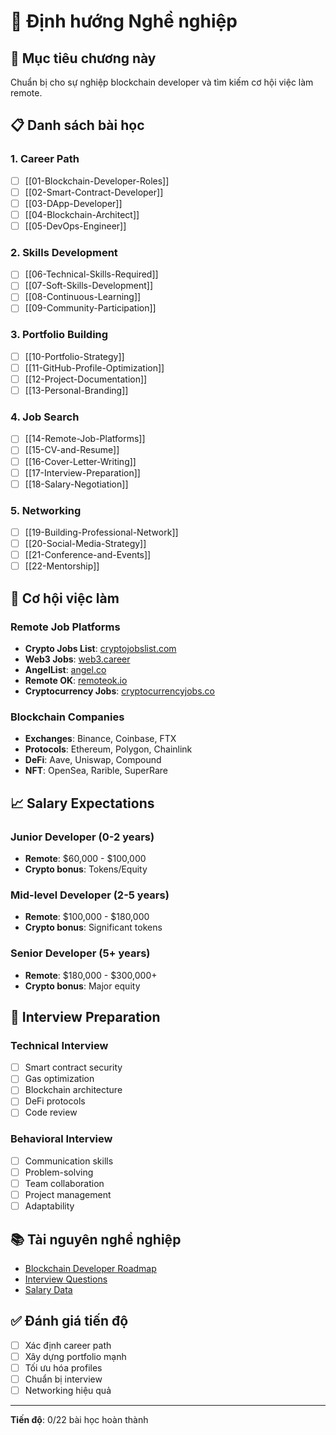 # 🚀 Định hướng Nghề nghiệp

## 🎯 Mục tiêu chương này

Chuẩn bị cho sự nghiệp blockchain developer và tìm kiếm cơ hội việc làm remote.

## 📋 Danh sách bài học

### 1. Career Path
- [ ] [[01-Blockchain-Developer-Roles]]
- [ ] [[02-Smart-Contract-Developer]]
- [ ] [[03-DApp-Developer]]
- [ ] [[04-Blockchain-Architect]]
- [ ] [[05-DevOps-Engineer]]

### 2. Skills Development
- [ ] [[06-Technical-Skills-Required]]
- [ ] [[07-Soft-Skills-Development]]
- [ ] [[08-Continuous-Learning]]
- [ ] [[09-Community-Participation]]

### 3. Portfolio Building
- [ ] [[10-Portfolio-Strategy]]
- [ ] [[11-GitHub-Profile-Optimization]]
- [ ] [[12-Project-Documentation]]
- [ ] [[13-Personal-Branding]]

### 4. Job Search
- [ ] [[14-Remote-Job-Platforms]]
- [ ] [[15-CV-and-Resume]]
- [ ] [[16-Cover-Letter-Writing]]
- [ ] [[17-Interview-Preparation]]
- [ ] [[18-Salary-Negotiation]]

### 5. Networking
- [ ] [[19-Building-Professional-Network]]
- [ ] [[20-Social-Media-Strategy]]
- [ ] [[21-Conference-and-Events]]
- [ ] [[22-Mentorship]]

## 💼 Cơ hội việc làm

### Remote Job Platforms
- **Crypto Jobs List**: [cryptojobslist.com](https://cryptojobslist.com/)
- **Web3 Jobs**: [web3.career](https://web3.career/)
- **AngelList**: [angel.co](https://angel.co/)
- **Remote OK**: [remoteok.io](https://remoteok.io/)
- **Cryptocurrency Jobs**: [cryptocurrencyjobs.co](https://cryptocurrencyjobs.co/)

### Blockchain Companies
- **Exchanges**: Binance, Coinbase, FTX
- **Protocols**: Ethereum, Polygon, Chainlink
- **DeFi**: Aave, Uniswap, Compound
- **NFT**: OpenSea, Rarible, SuperRare

## 📈 Salary Expectations

### Junior Developer (0-2 years)
- **Remote**: $60,000 - $100,000
- **Crypto bonus**: Tokens/Equity

### Mid-level Developer (2-5 years)
- **Remote**: $100,000 - $180,000
- **Crypto bonus**: Significant tokens

### Senior Developer (5+ years)
- **Remote**: $180,000 - $300,000+
- **Crypto bonus**: Major equity

## 🎪 Interview Preparation

### Technical Interview
- [ ] Smart contract security
- [ ] Gas optimization
- [ ] Blockchain architecture
- [ ] DeFi protocols
- [ ] Code review

### Behavioral Interview
- [ ] Communication skills
- [ ] Problem-solving
- [ ] Team collaboration
- [ ] Project management
- [ ] Adaptability

## 📚 Tài nguyên nghề nghiệp

- [Blockchain Developer Roadmap](https://roadmap.sh/blockchain)
- [Interview Questions](https://github.com/OffcierCia/DeFi-Developer-Road-Map)
- [Salary Data](https://www.glassdoor.com/Salaries/blockchain-developer-salary-SRCH_KO0,19.htm)

## ✅ Đánh giá tiến độ

- [ ] Xác định career path
- [ ] Xây dựng portfolio mạnh
- [ ] Tối ưu hóa profiles
- [ ] Chuẩn bị interview
- [ ] Networking hiệu quả

---

**Tiến độ**: 0/22 bài học hoàn thành 